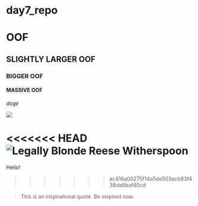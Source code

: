 # day7_repo

# OOF

## SLIGHTLY LARGER OOF

### BIGGER OOF

#### MASSIVE OOF

_doge_

![](https://wompampsupport.azureedge.net/fetchimage?siteId=7575&v=2&jpgQuality=100&width=700&url=https%3A%2F%2Fi.kym-cdn.com%2Fentries%2Ficons%2Fmobile%2F000%2F013%2F564%2Fdoge.jpg)

<<<<<<< HEAD
![Legally Blonde Reese Witherspoon](https://hips.hearstapps.com/digitalspyuk.cdnds.net/16/48/1480700212-legally-blonde-2.jpg)
=======

Hello!
>>>>>>> ac416a00275f14a5de503acb83f438da6baf40cd


>This is an inspirational quote. Be inspired now. 